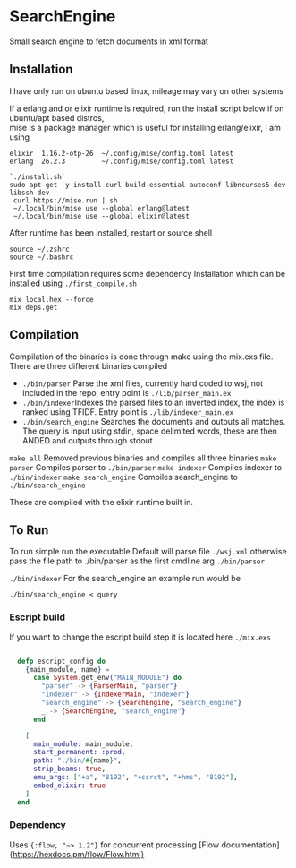 # SearchEngine

Small search engine to fetch documents in xml format

## Installation

I have only run on ubuntu based linux, mileage may vary on other systems

If a erlang and or elixir runtime is required, run the install script below if on ubuntu/apt based distros,  
mise is a package manager which is useful for installing erlang/elixir, I am using
```
elixir  1.16.2-otp-26  ~/.config/mise/config.toml latest   
erlang  26.2.3         ~/.config/mise/config.toml latest   
```
```
`./install.sh`
sudo apt-get -y install curl build-essential autoconf libncurses5-dev libssh-dev 
 curl https://mise.run | sh
 ~/.local/bin/mise use --global erlang@latest
 ~/.local/bin/mise use --global elixir@latest
```

After runtime has been installed, restart or source shell
```
source ~/.zshrc
source ~/.bashrc
```

First time compilation requires some dependency Installation which can be installed using `./first_compile.sh`
```
mix local.hex --force
mix deps.get
```

## Compilation

Compilation of the binaries is done through make using the mix.exs file. There are three different binaries compiled 

- `./bin/parser` Parse the xml files, currently hard coded to wsj, not included in the repo, entry point is `./lib/parser_main.ex`
- `./bin/indexer`Indexes the parsed files to an inverted index, the index is ranked using TFIDF. Entry point is `./lib/indexer_main.ex`
- `./bin/search_engine` Searches the documents and outputs all matches. The query is input using stdin, space delimited words, these 
are then ANDED and outputs through stdout

`make all` Removed previous binaries and compiles all three binaries
`make parser` Compiles parser to `./bin/parser`
`make indexer` Compiles indexer to `./bin/indexer`
`make search_engine` Compiles search_engine to `./bin/search_engine`

These are compiled with the elixir runtime built in. 

## To Run

To run simple run the executable
Default will parse file `./wsj.xml` otherwise pass the file path to ./bin/parser as the first cmdline arg
 `./bin/parser`

 `./bin/indexer`
For the search_engine an example run would be
```
./bin/search_engine < query
```
### Escript build 

If you want to change the escript build step it is located here `./mix.exs`
```elixir

  defp escript_config do
    {main_module, name} =
      case System.get_env("MAIN_MODULE") do
        "parser" -> {ParserMain, "parser"}
        "indexer" -> {IndexerMain, "indexer"}
        "search_engine" -> {SearchEngine, "search_engine"}
        _ -> {SearchEngine, "search_engine"}
      end

    [
      main_module: main_module,
      start_permanent: :prod,
      path: "./bin/#{name}",
      strip_beams: true,
      emu_args: ["+a", "8192", "+ssrct", "+hms", "8192"],
      embed_elixir: true
    ]
  end
```
### Dependency

Uses `{:flow, "~> 1.2"}` for concurrent processing [Flow documentation]{https://hexdocs.pm/flow/Flow.html}
